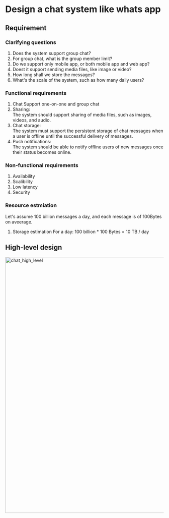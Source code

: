 # Design a chat system like whats app

## Requirement
### Clarifying questions
1. Does the system support group chat?
2. For group chat, what is the group member limit?
3. Do we support only mobile app, or both mobile app and web app?
4. Doest it support sending media files, like image or video?
5. How long shall we store the messages?
6. What's the scale of the system, such as how many daily users?

### Functional requirements
1. Chat 
Support one-on-one and group chat
2. Sharing:  
The system should support sharing of media files, such as images, videos, and audio.
3. Chat storage:  
The system must support the persistent storage of chat messages when a user is offline until the successful delivery of messages.
4. Push notifications:  
The system should be able to notify offline users of new messages once their status becomes online.

### Non-functional requirements
1. Availability
2. Scalibility
3. Low latency
4. Security

### Resource estmiation
Let's assume 100 billion messages a day, and each message is of 100Bytes on aveerage.
1. Storage estimation
For a day: 100 billion * 100 Bytes = 10 TB / day

## High-level design
<img width="812" alt="chat_high_level" src="https://github.com/toextendmylimits/system_design/assets/10056698/fc489c9f-7420-4c90-84d2-1317c05d9dee">

